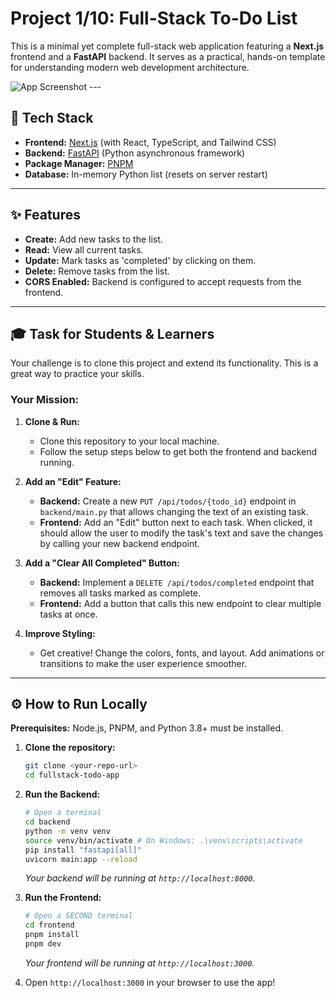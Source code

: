 # Project 1/10: Full-Stack To-Do List

This is a minimal yet complete full-stack web application featuring a **Next.js** frontend and a **FastAPI** backend. It serves as a practical, hands-on template for understanding modern web development architecture.

![App Screenshot](https://i.imgur.com/your-screenshot-url.png) ---

## 🚀 Tech Stack

* **Frontend:** [Next.js](https://nextjs.org/) (with React, TypeScript, and Tailwind CSS)
* **Backend:** [FastAPI](https://fastapi.tiangolo.com/) (Python asynchronous framework)
* **Package Manager:** [PNPM](https://pnpm.io/)
* **Database:** In-memory Python list (resets on server restart)

---

## ✨ Features

* **Create:** Add new tasks to the list.
* **Read:** View all current tasks.
* **Update:** Mark tasks as 'completed' by clicking on them.
* **Delete:** Remove tasks from the list.
* **CORS Enabled:** Backend is configured to accept requests from the frontend.

---

## 🎓 Task for Students & Learners

Your challenge is to clone this project and extend its functionality. This is a great way to practice your skills.

### Your Mission:

1.  **Clone & Run:**
    * Clone this repository to your local machine.
    * Follow the setup steps below to get both the frontend and backend running.

2.  **Add an "Edit" Feature:**
    * **Backend:** Create a new `PUT /api/todos/{todo_id}` endpoint in `backend/main.py` that allows changing the text of an existing task.
    * **Frontend:** Add an "Edit" button next to each task. When clicked, it should allow the user to modify the task's text and save the changes by calling your new backend endpoint.

3.  **Add a "Clear All Completed" Button:**
    * **Backend:** Implement a `DELETE /api/todos/completed` endpoint that removes all tasks marked as complete.
    * **Frontend:** Add a button that calls this new endpoint to clear multiple tasks at once.

4.  **Improve Styling:**
    * Get creative! Change the colors, fonts, and layout. Add animations or transitions to make the user experience smoother.

---

## ⚙️ How to Run Locally

**Prerequisites:** Node.js, PNPM, and Python 3.8+ must be installed.

1.  **Clone the repository:**
    ```bash
    git clone <your-repo-url>
    cd fullstack-todo-app
    ```

2.  **Run the Backend:**
    ```bash
    # Open a terminal
    cd backend
    python -m venv venv
    source venv/bin/activate # On Windows: .\venv\scripts\activate
    pip install "fastapi[all]"
    uvicorn main:app --reload
    ```
    *Your backend will be running at `http://localhost:8000`.*

3.  **Run the Frontend:**
    ```bash
    # Open a SECOND terminal
    cd frontend
    pnpm install
    pnpm dev
    ```
    *Your frontend will be running at `http://localhost:3000`.*

4.  Open `http://localhost:3000` in your browser to use the app!